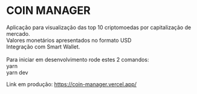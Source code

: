 # COIN MANAGER

Aplicação para visualização das top 10 criptomoedas por capitalização de mercado. <br>
Valores monetários apresentados no formato USD <br>
Integração com Smart Wallet. <br>
<br>
Para iniciar em desenvolvimento rode estes 2 comandos:<br>
yarn<br>
yarn dev<br>

Link em produção: https://coin-manager.vercel.app/
